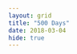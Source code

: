```yaml
---
layout: grid
title: "500 Days"
date: 2018-03-04
hide: true
---	
```


<div class="pde">
<script type="text/javascript" src="{{ site.roooot }}/plugin/processing.min.js"></script>
<canvas data-processing-sources="{{ site.roooot }}/assets/files/pde/FiveHundredDays/FiveHundredDays.pde"></canvas>
</div>